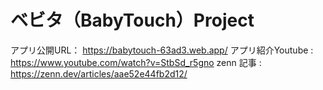 # ベビタ（BabyTouch）Project
アプリ公開URL： https://babytouch-63ad3.web.app/
アプリ紹介Youtube : https://www.youtube.com/watch?v=StbSd_r5gno
zenn 記事 : https://zenn.dev/articles/aae52e44fb2d12/
